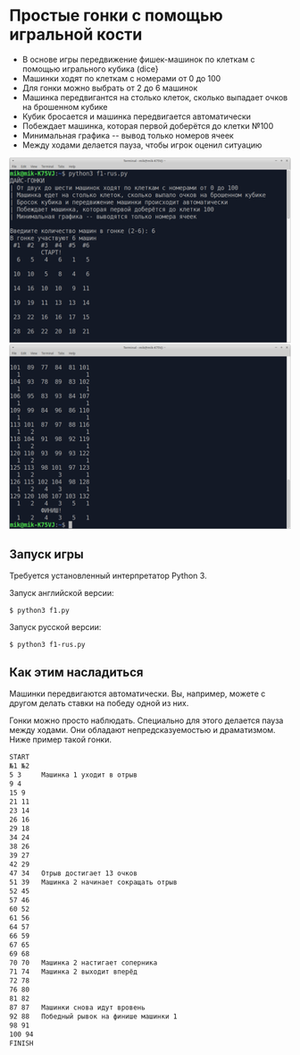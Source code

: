 # Простые гонки с помощью игральной кости

* В основе игры передвижение фишек-машинок по клеткам с помощью игрального кубика (dice}
* Машинки ходят по клеткам с номерами от 0 до 100
* Для гонки можно выбрать от 2 до 6 машинок
* Машинка передвигантся на столько клеток, сколько выпадает очков на брошенном кубике
* Кубик бросается и машинка передвигается автоматически
* Побеждает машинка, которая первой доберётся до клетки №100
* Минимальная графика -- вывод только номеров ячеек
* Между ходами делается пауза, чтобы игрок оценил ситуацию

![Дайс-гонки старт](../fig/f1r1.png)
![Дайс-гонки финиш](../fig/f1r2.png)


## Запуск игры

Требуется установленный интерпретатор Python 3.

Запуск английской версии:

    $ python3 f1.py

Запуск русской версии:

    $ python3 f1-rus.py


## Как этим насладиться

Машинки передвигаются автоматически. Вы, например, можете с другом делать ставки на победу одной из них.

Гонки можно просто наблюдать. Специально для этого делается пауза между ходами. Они обладают непредсказуемостью и драматизмом. Ниже пример такой гонки.


```
START
№1 №2
5 3     Машинка 1 уходит в отрыв
9 4
15 9
21 11
23 14
26 16
29 18
34 24
38 26
39 27
42 29
47 34   Отрыв достигает 13 очков
51 39   Машинка 2 начинает сокращать отрыв
52 45
57 46
60 52
61 56
64 57
66 59
67 65
69 68
70 70   Машинка 2 настигает соперника
71 74   Машинка 2 выходит вперёд
72 78
76 80
81 82
87 87   Машинки снова идут вровень
92 88   Победный рывок на финише машинки 1
98 91
100 94
FINISH
```
